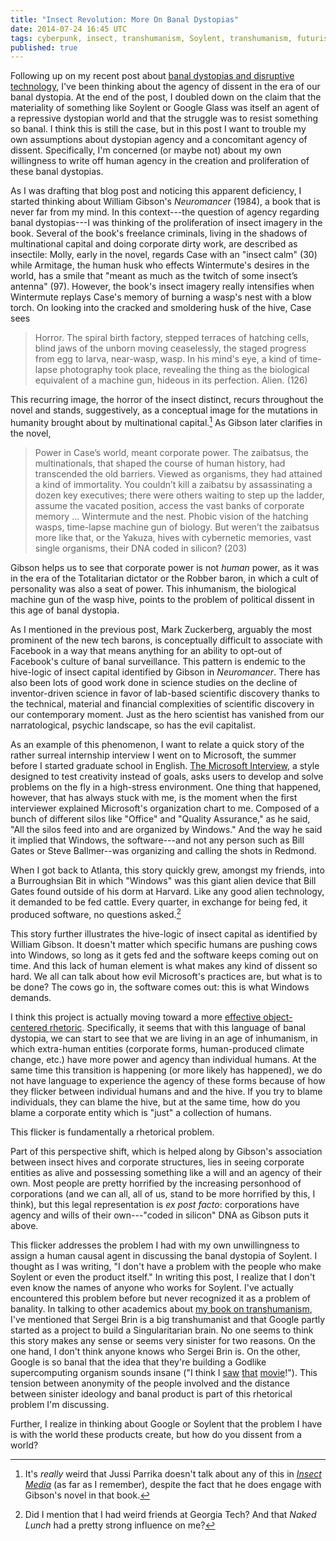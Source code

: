 ```yaml
---
title: "Insect Revolution: More On Banal Dystopias"
date: 2014-07-24 16:45 UTC
tags: cyberpunk, insect, transhumanism, Soylent, transhumanism, futurism, Banal Dystopia
published: true
---
```


Following up on my recent post about [banal dystopias and disruptive technology](/blog/2014/07/22/the-banality-of-dystopia/), I've been thinking about the agency of dissent in the era of our banal dystopia. At the end of the post, I doubled down on the claim that the materiality of something like Soylent or Google Glass was itself an agent of a repressive dystopian world and that the struggle was to resist something so banal. I think this is still the case, but in this post I want to trouble my own assumptions about dystopian agency and a concomitant agency of dissent. Specifically, I'm concerned (or maybe not) about my own willingness to write off human agency in the creation and proliferation of these banal dystopias.

As I was drafting that blog post and noticing this apparent deficiency, I started thinking about William Gibson's *Neuromancer* (1984), a book that is never far from my mind. In this context---the question of agency regarding banal dystopias---I was thinking of the proliferation of insect imagery in the book. Several of the book's freelance criminals, living in the shadows of multinational capital and doing corporate dirty work, are described as insectile: Molly, early in the novel, regards Case with an "insect calm" (30) while Armitage, the human husk who effects Wintermute's desires in the world, has a smile that "meant as much as the twitch of some insect’s antenna" (97). However, the book's insect imagery really intensifies when Wintermute replays Case's memory of burning a wasp's nest with a blow torch. On looking into the cracked and smoldering husk of the hive, Case sees

> Horror. The spiral birth factory, stepped terraces of hatching cells, blind jaws of the unborn moving ceaselessly, the staged progress from egg to larva, near-wasp, wasp. In his mind's eye, a kind of time-lapse photography took place, revealing the thing as the biological equivalent of a machine gun, hideous in its perfection. Alien. (126)

This recurring image, the horror of the insect distinct, recurs throughout the novel and stands, suggestively, as a conceptual image for the mutations in humanity brought about by multinational capital.[^1] As Gibson later clarifies in the novel,

> Power in Case’s world, meant corporate power. The zaibatsus, the multinationals, that shaped the course of human history, had transcended the old barriers. Viewed as organisms, they had attained a kind of immortality. You couldn’t kill a zaibatsu by assassinating a dozen key executives; there were others waiting to step up the ladder, assume the vacated position, access the vast banks of corporate memory ... Wintermute and the nest. Phobic vision of the hatching wasps, time-lapse machine gun of biology. But weren’t the zaibatsus more like that, or the Yakuza, hives with cybernetic memories, vast single organisms, their DNA coded in silicon? (203)

Gibson helps us to see that corporate power is not *human* power, as it was in the era of the Totalitarian dictator or the Robber baron, in which a cult of personality was also a seat of power. This inhumanism, the biological machine gun of the wasp hive, points to the problem of political dissent in this age of banal dystopia. 

As I mentioned in the previous post, Mark Zuckerberg, arguably the most prominent of the new tech barons, is conceptually difficult to associate with Facebook in a way that means anything for an ability to opt-out of Facebook's culture of banal surveillance. This pattern is endemic to the hive-logic of insect capital identified by Gibson in *Neuromancer*. There has also been lots of good work done in science studies on the decline of inventor-driven science in favor of lab-based scientific discovery thanks to the technical, material and financial complexities of scientific discovery in our contemporary moment. Just as the hero scientist has vanished from our narratological, psychic landscape, so has the evil capitalist.

As an example of this phenomenon, I want to relate a quick story of the rather surreal internship interview I went on to Microsoft, the summer before I started graduate school in English. [The Microsoft Interview](http://en.wikipedia.org/wiki/Microsoft_interview), a style designed to test creativity instead of goals, asks users to develop and solve problems on the fly in a high-stress environment. One thing that happened, however, that has always stuck with me, is the moment when the first interviewer explained Microsoft's organization chart to me. Composed of a bunch of different silos like "Office" and "Quality Assurance," as he said, "All the silos feed into and are organized by Windows." And the way he said it implied that Windows, the software---and not any person such as Bill Gates or Steve Ballmer--was organizing and calling the shots in Redmond.

When I got back to Atlanta, this story quickly grew, amongst my friends, into a Burroughsian Bit in which "Windows" was this giant alien device that Bill Gates found outside of his dorm at Harvard. Like any good alien technology, it demanded to be fed cattle. Every quarter, in exchange for being fed, it produced software, no questions asked.[^2]

This story further illustrates the hive-logic of insect capital as identified by William Gibson. It doesn't matter which specific humans are pushing cows into Windows, so long as it gets fed and the software keeps coming out on time. And this lack of human element is what makes any kind of dissent so hard. We all can talk about how evil Microsoft's practices are, but what is to be done? The cows go in, the software comes out: this is what Windows demands.

I think this project is actually moving toward a more [effective object-centered rhetoric](http://itineration.org/node/11). Specifically, it seems that with this language of banal dystopia, we can start to see that we are living in an age of inhumanism, in which extra-human entities (corporate forms, human-produced climate change, etc.) have more power and agency than individual humans. At the same time this transition is happening (or more likely has happened), we do not have language to experience the agency of these forms because of how they flicker between individual humans and and the hive. If you try to blame individuals, they can blame the hive, but at the same time, how do you blame a corporate entity which is "just" a collection of humans. 

This flicker is fundamentally a rhetorical problem.

Part of this perspective shift, which is helped along by Gibson's association between insect hives and corporate structures, lies in seeing corporate entities as alive and possessing something like a will and an agency of their own. Most people are pretty horrified by the increasing personhood of corporations (and we can all, all of us, stand to be more horrified by this, I think), but this legal representation is *ex post facto*: corporations have agency and wills of their own---"coded in silicon" DNA as Gibson puts it above.

This flicker addresses the problem I had with my own unwillingness to assign a human causal agent in discussing the banal dystopia of Soylent. I thought as I was writing, "I don't have a problem with the people who make Soylent or even the product itself." In writing this post, I realize that I don't even know the names of anyone who works for Soylent. I've actually encountered this problem before but never recognized it as a problem of banality. In talking to other academics about [my book on transhumanism](/#transhumanism), I've mentioned that Sergei Brin is a big transhumanist and that Google partly started as a project to build a Singularitarian brain. No one seems to think this story makes any sense or seems very sinister for two reasons. On the one hand, I don't think anyone knows who Sergei Brin is. On the other, Google is so banal that the idea that they're building a Godlike supercomputing organism sounds insane ("I think I [saw](http://www.imdb.com/title/tt0064177/) [that](http://www.imdb.com/title/tt2209764/) [movie](http://www.imdb.com/title/tt0062622)!"). This tension between anonymity of the people involved and the distance between sinister ideology and banal product is part of this rhetorical problem I'm discussing.

Further, I realize in thinking about Google or Soylent that the problem I have is with the world these products create, but how do you dissent from a world?

[^1]: It's *really* weird that Jussi Parrika doesn't talk about any of this in [*Insect Media*](http://www.upress.umn.edu/book-division/books/insect-media) (as far as I remember), despite the fact that he does engage with Gibson's novel in that book.

[^2]: Did I mention that I had weird friends at Georgia Tech? And that *Naked Lunch* had a pretty strong influence on me?
